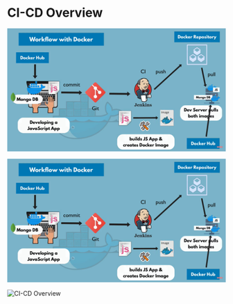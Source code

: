 # CI-CD Overview

![CI-CD Overview](/docs/media/images/CI_CD_Overview.png)

![CI-CD Overview](../../../media/images/CI_CD_Overview.png)

<img src='/media/images/CI_CD_Overview.png' title='CI-CD Overview'/>
